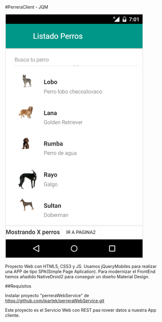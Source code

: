 #PerreraClient - JQM


![Alt text](screenshot.png?raw=true 'pantallazo App')

Proyecto Web con HTML5, CSS3 y JS. Usamos jQueryMobiles para realizar una APP de tipo SPA(Simple Page Aplication).
Para modernizar el FrontEnd hemos añadido NativeDroid2 para conseguir un diseño Material Design. 

##Requisitos 

Instalar proyecto "perreraWebService" de https://github.com/ipartek/perreraWebService.git

Este proyecto es el Servicio Web con REST paa roveer datos a nuestra App cliente.
